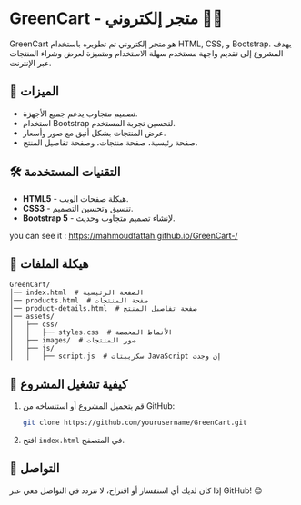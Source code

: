 # GreenCart - متجر إلكتروني 🛒🌿

GreenCart هو متجر إلكتروني تم تطويره باستخدام HTML, CSS, و Bootstrap. يهدف المشروع إلى تقديم واجهة مستخدم سهلة الاستخدام ومتميزة لعرض وشراء المنتجات عبر الإنترنت.

## 🚀 الميزات
- تصميم متجاوب يدعم جميع الأجهزة.
- استخدام Bootstrap لتحسين تجربة المستخدم.
- عرض المنتجات بشكل أنيق مع صور وأسعار.
- صفحة رئيسية، صفحة منتجات، وصفحة تفاصيل المنتج.

## 🛠️ التقنيات المستخدمة
- **HTML5** - هيكلة صفحات الويب.
- **CSS3** - تنسيق وتحسين التصميم.
- **Bootstrap 5** - لإنشاء تصميم متجاوب وحديث.

you can see it : https://mahmoudfattah.github.io/GreenCart-/
## 📂 هيكلة الملفات
```
GreenCart/
│── index.html  # الصفحة الرئيسية
│── products.html  # صفحة المنتجات
│── product-details.html  # صفحة تفاصيل المنتج
│── assets/
│   ├── css/
│   │   ├── styles.css  # الأنماط المخصصة
│   ├── images/  # صور المنتجات
│   ├── js/
│   │   ├── script.js  # سكريبتات JavaScript إن وجدت
```

## 📌 كيفية تشغيل المشروع
1. قم بتحميل المشروع أو استنساخه من GitHub:
   ```bash
   git clone https://github.com/yourusername/GreenCart.git
   ```
2. افتح `index.html` في المتصفح.

## 📧 التواصل
إذا كان لديك أي استفسار أو اقتراح، لا تتردد في التواصل معي عبر GitHub! 😊
